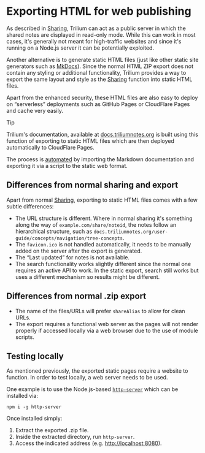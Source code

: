 # Exporting HTML for web publishing
As described in <a class="reference-link" href="../Sharing.md">Sharing</a>, Trilium can act as a public server in which the shared notes are displayed in read-only mode. While this can work in most cases, it's generally not meant for high-traffic websites and since it's running on a Node.js server it can be potentially exploited.

Another alternative is to generate static HTML files (just like other static site generators such as [MkDocs](https://www.mkdocs.org/)). Since the normal HTML ZIP export does not contain any styling or additional functionality, Trilium provides a way to export the same layout and style as the <a class="reference-link" href="../Sharing.md">Sharing</a> function into static HTML files.

Apart from the enhanced security, these HTML files are also easy to deploy on “serverless” deployments such as GitHub Pages or CloudFlare Pages and cache very easily.

> [!TIP]
> Trilium's documentation, available at [docs.triliumnotes.org](https://docs.triliumnotes.org/) is built using this function of exporting to static HTML files which are then deployed automatically to CloudFlare Pages.
> 
> The process is [automated](https://github.com/TriliumNext/Trilium/blob/main/apps/edit-docs/src/build-docs.ts) by importing the Markdown documentation and exporting it via a script to the static web format.

## Differences from normal sharing and export

Apart from normal <a class="reference-link" href="../Sharing.md">Sharing</a>, exporting to static HTML files comes with a few subtle differences:

*   The URL structure is different. Where in normal sharing it's something along the way of `example.com/share/noteid`, the notes follow an hierarchical structure, such as `docs.triliumnotes.org/user-guide/concepts/navigation/tree-concepts`.
*   The `favicon.ico` is not handled automatically, it needs to be manually added on the server after the export is generated.
*   The “Last updated” for notes is not available.
*   The search functionality works slightly different since the normal one requires an active API to work. In the static export, search still works but uses a different mechanism so results might be different.

## Differences from normal .zip export

*   The name of the files/URLs will prefer `shareAlias` to allow for clean URLs.
*   The export requires a functional web server as the pages will not render properly if accessed locally via a web browser due to the use of module scripts.

## Testing locally

As mentioned previously, the exported static pages require a website to function. In order to test locally, a web server needs to be used.

One example is to use the Node.js-based [`http-server`](https://www.npmjs.com/package/http-server) which can be installed via:

```
npm i -g http-server
```

Once installed simply:

1.  Extract the exported .zip file.
2.  Inside the extracted directory, run `http-server`.
3.  Access the indicated address (e.g. [http://localhost:8080](http://localhost:8080)).